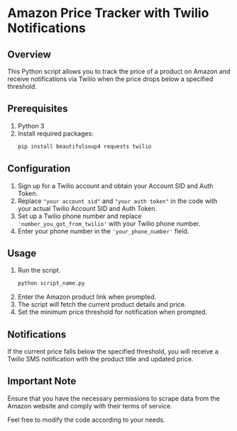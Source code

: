 # Amazon Price Tracker with Twilio Notifications

## Overview
This Python script allows you to track the price of a product on Amazon and receive notifications via Twilio when the price drops below a specified threshold.

## Prerequisites
1. Python 3
2. Install required packages:
    ```bash
    pip install beautifulsoup4 requests twilio
    ```

## Configuration
1. Sign up for a Twilio account and obtain your Account SID and Auth Token.
2. Replace `"your account sid"` and `"your auth token"` in the code with your actual Twilio Account SID and Auth Token.
3. Set up a Twilio phone number and replace `'number_you_got_from_twilio'` with your Twilio phone number.
4. Enter your phone number in the `'your_phone_number'` field.

## Usage
1. Run the script.
    ```bash
    python script_name.py
    ```
2. Enter the Amazon product link when prompted.
3. The script will fetch the current product details and price.
4. Set the minimum price threshold for notification when prompted.

## Notifications
If the current price falls below the specified threshold, you will receive a Twilio SMS notification with the product title and updated price.

## Important Note
Ensure that you have the necessary permissions to scrape data from the Amazon website and comply with their terms of service.

Feel free to modify the code according to your needs.

